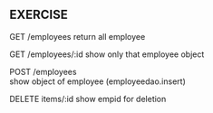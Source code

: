 ## EXERCISE

GET /employees 
	return all employee

GET /employees/:id 
	show only that employee object

POST /employees  
	show object of employee (employeedao.insert)
    
DELETE items/:id
	show empid for deletion
